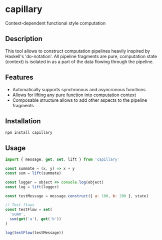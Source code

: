 # capillary
Context-dependent functional style computation

## Description
This tool allows to construct computation pipelines heavily inspired by Haskell's 'do-notation'. All pipeline fragments are pure, computation state (context) is isolated in as a part of the data flowing through the pipeline.

## Features
- Automatically supports synchronous and asyncronous functions
- Allows for lifting any pure function into computation context
- Composable structure allows to add other aspects to the pipeline fragments

## Installation

```
npm install capillary
```

## Usage

```javascript
import { message, get, set, lift } from 'capillary'

const summate = (x, y) => x + y
const sum = lift(summate)

const logger = object => console.log(object)
const log = lift(logger)

const testMessage = message.construct({ a: 100, b: 200 }, state)

// Test flows
const testFlow = set(
  'summ',
  sum(get('a'), get('b'))
)

log(testFlow(testMessage))
```
